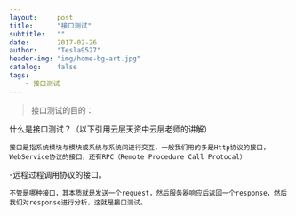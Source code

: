 ```yaml
---
layout:     post
title:      "接口测试"
subtitle:   ""
date:       2017-02-26
author:     "Tesla9527"
header-img: "img/home-bg-art.jpg"
catalog:    false
tags:
    - 接口测试
---
```

>接口测试的目的：

什么是接口测试？（以下引用云层天资中云层老师的讲解）

	接口是指系统模块与模块或系统与系统间进行交互，一般我们用的多是Http协议的接口，WebService协议的接口，还有RPC（Remote Procedure Call Protocal）
-远程过程调用协议的接口。

	不管是哪种接口，其本质就是发送一个request，然后服务器响应后返回一个response，然后我们对response进行分析，这就是接口测试。


